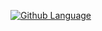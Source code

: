 [![Github Language](https://img.shields.io/github/languages/top/williamhuang08/Logistic-Regression-For-Homelessness)](https://github.com/williamhuang08/Logistic-Regression-For-Homelessness)
